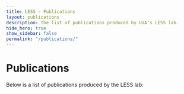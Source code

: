 ```yaml
---
title: LESS - Publications
layout: publications
description: The list of publications produced by UVA's LESS lab.
hide_hero: true
show_sidebar: false
permalink: "/publications/"
---
```


# Publications

Below is a list of publications produced by the LESS lab: